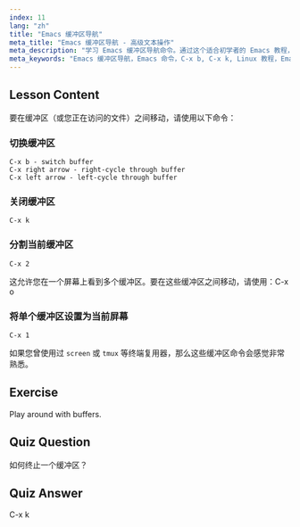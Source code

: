 ```yaml
---
index: 11
lang: "zh"
title: "Emacs 缓冲区导航"
meta_title: "Emacs 缓冲区导航 - 高级文本操作"
meta_description: "学习 Emacs 缓冲区导航命令。通过这个适合初学者的 Emacs 教程，高效地切换、关闭和分割缓冲区。提升您的工作效率！"
meta_keywords: "Emacs 缓冲区导航，Emacs 命令，C-x b, C-x k, Linux 教程，Emacs 指南，Emacs 初学者"
---
```


## Lesson Content

要在缓冲区（或您正在访问的文件）之间移动，请使用以下命令：

### 切换缓冲区

```
C-x b - switch buffer
C-x right arrow - right-cycle through buffer
C-x left arrow - left-cycle through buffer
```

### 关闭缓冲区

```
C-x k
```

### 分割当前缓冲区

```
C-x 2
```

这允许您在一个屏幕上看到多个缓冲区。要在这些缓冲区之间移动，请使用：C-x o

### 将单个缓冲区设置为当前屏幕

```
C-x 1
```

如果您曾使用过 `screen` 或 `tmux` 等终端复用器，那么这些缓冲区命令会感觉非常熟悉。

## Exercise

Play around with buffers.

## Quiz Question

如何终止一个缓冲区？

## Quiz Answer

C-x k
